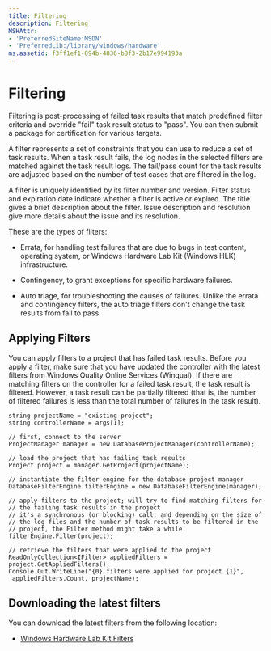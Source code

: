 ```yaml
---
title: Filtering
description: Filtering
MSHAttr:
- 'PreferredSiteName:MSDN'
- 'PreferredLib:/library/windows/hardware'
ms.assetid: f3ff1ef1-894b-4836-b8f3-2b17e994193a
---
```


# Filtering


Filtering is post-processing of failed task results that match predefined filter criteria and override "fail" task result status to "pass". You can then submit a package for certification for various targets.

A filter represents a set of constraints that you can use to reduce a set of task results. When a task result fails, the log nodes in the selected filters are matched against the task result logs. The fail/pass count for the task results are adjusted based on the number of test cases that are filtered in the log.

A filter is uniquely identified by its filter number and version. Filter status and expiration date indicate whether a filter is active or expired. The title gives a brief description about the filter. Issue description and resolution give more details about the issue and its resolution.

These are the types of filters:

-   Errata, for handling test failures that are due to bugs in test content, operating system, or Windows Hardware Lab Kit (Windows HLK) infrastructure.

-   Contingency, to grant exceptions for specific hardware failures.

-   Auto triage, for troubleshooting the causes of failures. Unlike the errata and contingency filters, the auto triage filters don't change the task results from fail to pass.

## <span id="Applying-Filters"></span><span id="applying_filters"></span><span id="APPLYING_FILTERS"></span>Applying Filters


You can apply filters to a project that has failed task results. Before you apply a filter, make sure that you have updated the controller with the latest filters from Windows Quality Online Services (Winqual). If there are matching filters on the controller for a failed task result, the task result is filtered. However, a task result can be partially filtered (that is, the number of filtered failures is less than the total number of failures in the task result).

``` syntax
string projectName = "existing project";
string controllerName = args[1];

// first, connect to the server
ProjectManager manager = new DatabaseProjectManager(controllerName);

// load the project that has failing task results
Project project = manager.GetProject(projectName);

// instantiate the filter engine for the database project manager
DatabaseFilterEngine filterEngine = new DatabaseFilterEngine(manager);
            
// apply filters to the project; will try to find matching filters for 
// the failing task results in the project
// it's a synchronous (or blocking) call, and depending on the size of 
// the log files and the number of task results to be filtered in the 
// project, the Filter method might take a while
filterEngine.Filter(project);

// retrieve the filters that were applied to the project
ReadOnlyCollection<IFilter> appliedFilters = project.GetAppliedFilters();
Console.Out.WriteLine("{0} filters were applied for project {1}", 
 appliedFilters.Count, projectName);
```

## <span id="Downloading_the_latest_filters"></span><span id="downloading_the_latest_filters"></span><span id="DOWNLOADING_THE_LATEST_FILTERS"></span>Downloading the latest filters


You can download the latest filters from the following location:

-   [Windows Hardware Lab Kit Filters](..\user\windows-hardware-lab-kit-filters.md)

 

 






